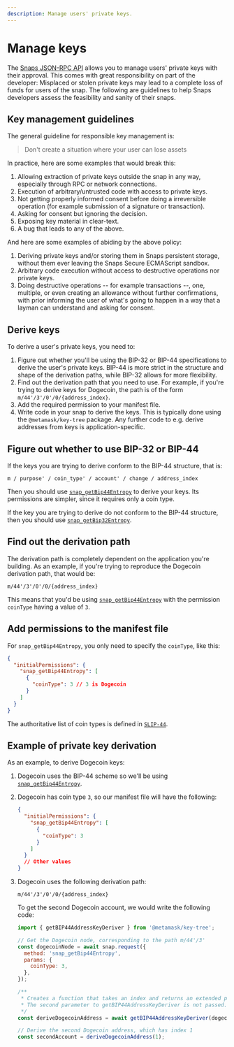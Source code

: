 ```yaml
---
description: Manage users' private keys.
---
```


# Manage keys

The [Snaps JSON-RPC API](../reference/rpc-api.md) allows you to manage users' private keys with
their approval.
This comes with great responsibility on part of the developer: Misplaced or stolen
private keys may lead to a complete loss of funds for users of the snap.
The following are guidelines to help Snaps developers assess the feasibility and sanity of their snaps.

## Key management guidelines

The general guideline for responsible key management is:

> Don't create a situation where your user can lose assets

In practice, here are some examples that would break this:

1. Allowing extraction of private keys outside the snap in any way, especially through RPC or
   network connections.
2. Execution of arbitrary/untrusted code with access to private keys.
3. Not getting properly informed consent before doing a irreversible operation (for example
   submission of a signature or transaction).
4. Asking for consent but ignoring the decision.
5. Exposing key material in clear-text.
6. A bug that leads to any of the above.

And here are some examples of abiding by the above policy:

1. Deriving private keys and/or storing them in Snaps persistent storage, without them ever leaving
   the Snaps Secure ECMAScript sandbox.
2. Arbitrary code execution without access to destructive operations nor private keys.
3. Doing destructive operations -- for example transactions --, one, multiple, or even creating an
   allowance without further confirmations, with prior informing the user of what's going to happen
   in a way that a layman can understand and asking for consent.

## Derive keys

To derive a user's private keys, you need to:

1. Figure out whether you'll be using the BIP-32 or BIP-44 specifications to derive the user's
   private keys.
   BIP-44 is more strict in the structure and shape of the derivation paths, while BIP-32 allows for
   more flexibility.
2. Find out the derivation path that you need to use.
   For example, if you're trying to derive keys for Dogecoin, the path is of the form
   `m/44'/3'/0'/0/{address_index}`.
3. Add the required permission to your manifest file.
4. Write code in your snap to derive the keys.
   This is typically done using the `@metamask/key-tree` package.
   Any further code to e.g. derive addresses from keys is application-specific.

## Figure out whether to use BIP-32 or BIP-44

If the keys you are trying to derive conform to the BIP-44 structure, that is:

```
m / purpose' / coin_type' / account' / change / address_index
```

Then you should use [`snap_getBip44Entropy`](../reference/rpc-api.md#snapgetbip44entropy) to derive
your keys.
Its permissions are simpler, since it requires only a coin type.

If the key you are trying to derive do not conform to the BIP-44 structure, then you should use
[`snap_getBip32Entropy`](../reference/rpc-api.md#snapgetbip32entropy).

## Find out the derivation path

The derivation path is completely dependent on the application you're building.
As an example, if you're trying to reproduce the Dogecoin derivation path, that would be:

```
m/44'/3'/0'/0/{address_index}
```

This means that you'd be using [`snap_getBip44Entropy`](../reference/rpc-api.md#snapgetbip44entropy)
with the permission `coinType` having a value of `3`.

## Add permissions to the manifest file

For `snap_getBip44Entropy`, you only need to specify the `coinType`, like this:

```json
{
  "initialPermissions": {
    "snap_getBip44Entropy": [
      {
        "coinType": 3 // 3 is Dogecoin
      }
    ]
  }
}
```

The authoritative list of coin types is defined in
[`SLIP-44`](https://github.com/satoshilabs/slips/blob/master/slip-0044.md).

## Example of private key derivation

As an example, to derive Dogecoin keys:

1. Dogecoin uses the BIP-44 scheme so we'll be using
   [`snap_getBip44Entropy`](../reference/rpc-api.md#snapgetbip44entropy).
2. Dogecoin has coin type `3`, so our manifest file will have the following:

   ```json
   {
     "initialPermissions": {
       "snap_getBip44Entropy": [
         {
           "coinType": 3
         }
       ]
     }
     // Other values
   }
   ```

3. Dogecoin uses the following derivation path:

   ```
   m/44'/3'/0'/0/{address_index}
   ```

   To get the second Dogecoin account, we would write the following code:

   ```javascript
   import { getBIP44AddressKeyDeriver } from '@metamask/key-tree';

   // Get the Dogecoin node, corresponding to the path m/44'/3'
   const dogecoinNode = await snap.request({
     method: 'snap_getBip44Entropy',
     params: {
       coinType: 3,
     },
   });

   /**
    * Creates a function that takes an index and returns an extended private key for m/44'/3'/0'/0/address_index
    * The second parameter to getBIP44AddressKeyDeriver is not passed. This sets account and change to 0
    */
   const deriveDogecoinAddress = await getBIP44AddressKeyDeriver(dogecoinNode);

   // Derive the second Dogecoin address, which has index 1
   const secondAccount = deriveDogecoinAddress(1);
   ```